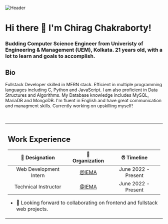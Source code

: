 ![Header](https://raw.githubusercontent.com/halfrost/halfrost/master/icons/header_.png)
# Hi there 👋 I'm Chirag Chakraborty!
### Budding Computer Science Engineer from Univeristy of Engineering & Management (UEM), Kolkata. 21 years old, with a lot to learn and goals to accomplish.

## Bio

Fullstack Developer skilled in MERN stack. Efficient in multiple programming languages including C, Python and JavaScript. I am also proficient in Data Structures and Algorithms. My Database knowledge includes MySQL, MariaDB and MongoDB. I'm fluent in English and have great communication and managment skills. Currently working on upskilling myself!

<br>

<table style="border: none; width: 100%;">
  <tr >
  <td>

## Work Experience

|      💼 Designation       |                             🏢 Organization                              |      ⏰ Timeline      |
| :-----------------------: | :---------------------------------------------------------------------: | :------------------: |
|   Web Development Intern  |                      [@IEMA](https://iemlabs.com)                       | June 2022 - Present |
|   Technical Instructor   |                      [@IEMA](https://iemlabs.com)                       | June 2022 - Present |
    

- 👯 Looking forward to collaborating on frontend and fullstack web projects.

  </td>
  </tr>
</table>

<br />